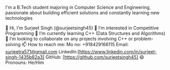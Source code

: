 I'm a B.Tech student majoring in Computer Science and Engineering, passionate about building efficient solutions and constantly learning new technologies

👋 Hi, I'm Surjeet Singh (@surjeetsingh45)
👀 I’m interested in Competitive Programming
🌱 I’m currently learning C++ (Data Structures and Algorithms)
💞️ I’m looking to collaborate on any projects involving C++ or problem-solving
📫 How to reach me:
Mo no: +918429166115
Email: surjeetra571@gmail.com
LinkedIn:[https://www.linkedin.com/in/surjeet-singh-1435b82a3]
GitHub: [https://github.com/surjeetsingh45]
😄 Pronouns: He/Him

<!---
Surjeetsingh45/Surjeetsingh45 is a ✨ special ✨ repository because its `README.md` (this file) appears on your GitHub profile.
You can click the Preview link to take a look at your changes.
--->
